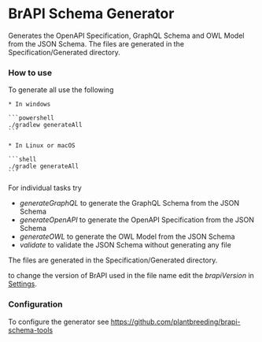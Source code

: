 
# BrAPI Schema Generator

Generates the OpenAPI Specification, GraphQL Schema and OWL Model from the JSON Schema.
The files are generated in the Specification/Generated directory.

### How to use

To generate all use the following

    * In windows

    ```powershell
    ./gradlew generateAll
    ```

    * In Linux or macOS

    ```shell
    ./gradle generateAll
    ```
For individual tasks try

* *generateGraphQL* to generate the GraphQL Schema from the JSON Schema
* *generateOpenAPI* to generate the OpenAPI Specification from the JSON Schema
* *generateOWL* to generate the OWL Model from the JSON Schema
* *validate* to validate the JSON Schema without generating any file 

The files are generated in the Specification/Generated directory.

to change the version of BrAPI used in the file name edit the *brapiVersion* in
[Settings](settings.gradle).

### Configuration

To configure the generator see https://github.com/plantbreeding/brapi-schema-tools


